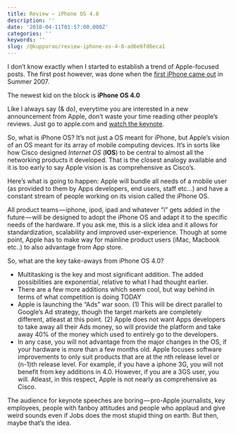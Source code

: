 ```yaml
---
title: Review — iPhone OS 4.0
description: ''
date: '2010-04-11T01:57:00.000Z'
categories: ''
keywords: ''
slug: /@kuppurao/review-iphone-os-4-0-ad6e6fd6eca1
---
```


I don’t know exactly when I started to establish a trend of Apple-focused posts. The first post however, was done when the [first iPhone came out](http://kuppurao.com/blog/2007/07/iphone-first-looks/ "iPhone – First looks") in Summer 2007.

The newest kid on the block is **iPhone OS 4.0**

Like I always say (& do), everytime you are interested in a new announcement from Apple, don’t waste your time reading other people’s reviews. Just go to apple.com and [watch the keynote](http://events.apple.com.edgesuite.net/1004fk8d5gt/event/).

So, what is iPhone OS? It’s not just a OS meant for iPhone, but Apple’s vision of an OS meant for its array of mobile computing devices. It’s in sorts like how Cisco designed _Internet OS_ (**IOS**) to be central to almost all the networking products it developed. That is the closest analogy available and it is too early to say Apple vision is as comprehensive as Cisco’s.

Here’s what is going to happen: Apple will bundle all needs of a mobile user (as provided to them by Apps developers, end users, staff etc…) and have a constant stream of people working on its vision called the iPhone OS.

All product teams — iphone, ipod, ipad and whatever “i” gets added in the future — will be designed to adopt the iPhone OS and adapt it to the specific needs of the hardware. If you ask me, this is a slick idea and it allows for standardization, scalability and improved user-experience. Though at some point, Apple has to make way for mainline product users (iMac, Macbook etc..) to also advantage from App store.

So, what are the key take-aways from iPhone OS 4.0?

*   Multitasking is the key and most significant addition. The added possibilities are exponential, relative to what I had thought earlier.
*   There are a few more additions which seem cool, but way behind in terms of what competition is doing TODAY
*   Apple is launching the “Ads” war soon. (1) This will be direct parallel to Google’s Ad strategy, though the target markets are completely different, atleast at this point. (2) Apple does not want Apps developers to take away all their Ads money, so will provide the platform and take away 40% of the money which used to entirely go to the developers.
*   In any case, you will not advantage from the major changes in the OS, if your hardware is more than a few months old. Apple focuses software improvements to only suit products that are at the nth release level or (n-1)th release level. For example, if you have a iphone 3G, you will not benefit from key additions in 4.0. However, if you are a 3GS user, you will. Atleast, in this respect, Apple is not nearly as comprehensive as Cisco.

The audience for keynote speeches are boring — pro-Apple journalists, key employees, people with fanboy attitudes and people who applaud and give weird sounds even if Jobs does the most stupid thing on earth. But then, maybe that’s the idea.